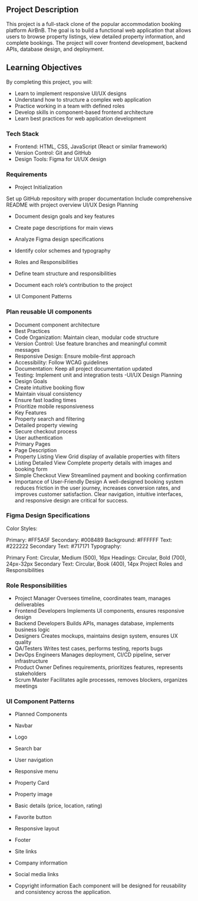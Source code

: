 ## Project Description
This project is a full-stack clone of the popular accommodation booking platform AirBnB. The goal is to build a functional web application that allows users to browse property listings, view detailed property information, and complete bookings. The project will cover frontend development, backend APIs, database design, and deployment.

## Learning Objectives
By completing this project, you will:

- Learn to implement responsive UI/UX designs
- Understand how to structure a complex web application
- Practice working in a team with defined roles
- Develop skills in component-based frontend architecture
- Learn best practices for web application development

### Tech Stack
- Frontend: HTML, CSS, JavaScript (React or similar framework)
- Version Control: Git and GitHub
- Design Tools: Figma for UI/UX design

### Requirements
- Project Initialization

Set up GitHub repository with proper documentation
Include comprehensive README with project overview
UI/UX Design Planning

- Document design goals and key features
 - Create page descriptions for main views
 - Analyze Figma design specifications
 - Identify color schemes and typography
 - Roles and Responsibilities

- Define team structure and responsibilities
 - Document each role’s contribution to the project
 - UI Component Patterns

### Plan reusable UI components
- Document component architecture
- Best Practices
 - Code Organization: Maintain clean, modular code structure
 - Version Control: Use feature branches and meaningful commit messages
 - Responsive Design: Ensure mobile-first approach
 - Accessibility: Follow WCAG guidelines
 - Documentation: Keep all project documentation updated
 - Testing: Implement unit and integration tests
-UI/UX Design Planning
 - Design Goals
 - Create intuitive booking flow
 - Maintain visual consistency
 - Ensure fast loading times
 - Prioritize mobile responsiveness
- Key Features
 - Property search and filtering
 - Detailed property viewing
 - Secure checkout process
 - User authentication
 - Primary Pages
- Page	Description
 - Property Listing View	Grid display of available properties with filters
 - Listing Detailed View	Complete property details with images and booking form
 - Simple Checkout View	Streamlined payment and booking confirmation
- Importance of User-Friendly Design
A well-designed booking system reduces friction in the user journey, increases conversion rates, and improves customer satisfaction. Clear navigation, intuitive interfaces, and responsive design are critical for success.

### Figma Design Specifications
Color Styles:

Primary: #FF5A5F
Secondary: #008489
Background: #FFFFFF
Text: #222222
Secondary Text: #717171
Typography:

Primary Font: Circular, Medium (500), 16px
Headings: Circular, Bold (700), 24px-32px
Secondary Text: Circular, Book (400), 14px
Project Roles and Responsibilities
### Role	Responsibilities
- Project Manager	Oversees timeline, coordinates team, manages deliverables
- Frontend Developers	Implements UI components, ensures responsive design
- Backend Developers	Builds APIs, manages database, implements business logic
- Designers	Creates mockups, maintains design system, ensures UX quality
- QA/Testers	Writes test cases, performs testing, reports bugs
- DevOps Engineers	Manages deployment, CI/CD pipeline, server infrastructure
- Product Owner	Defines requirements, prioritizes features, represents stakeholders
- Scrum Master	Facilitates agile processes, removes blockers, organizes meetings
### UI Component Patterns
 - Planned Components
 - Navbar

 - Logo
 - Search bar
 - User navigation
 - Responsive menu
 - Property Card

- Property image
 - Basic details (price, location, rating)
 - Favorite button
 - Responsive layout
 - Footer

- Site links
 - Company information
 - Social media links
 - Copyright information
Each component will be designed for reusability and consistency across the application.